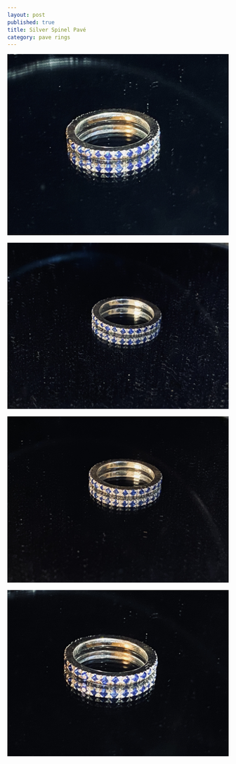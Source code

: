```yaml
---
layout: post
published: true
title: Silver Spinel Pavé
category: pave rings
---
```

![pave_silver_spinel_8-0.jpg](/images/jewelry/rings/pave_silver_spinel_8-0.jpg)
<!--more-->
![pave_silver_spinel_8-1.jpg](/images/jewelry/rings/pave_silver_spinel_8-1.jpg)
<!--more-->
![pave_silver_spinel_8-2.jpg](/images/jewelry/rings/pave_silver_spinel_8-2.jpg)
<!--more-->
![pave_silver_spinel_8-3.jpg](/images/jewelry/rings/pave_silver_spinel_8-3.jpg)
